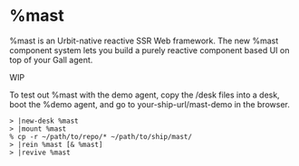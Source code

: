 # %mast

%mast is an Urbit-native reactive SSR Web framework. The new %mast component system lets you build a purely reactive component based UI on top of your Gall agent.

WIP

To test out %mast with the demo agent, copy the /desk files into a desk, boot the %demo agent, and go to your-ship-url/mast-demo in the browser.

```
> |new-desk %mast
> |mount %mast
% cp -r ~/path/to/repo/* ~/path/to/ship/mast/
> |rein %mast [& %mast]
> |revive %mast
```

